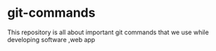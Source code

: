 # git-commands

This repository is all about important git commands that we use while developing software ,web app
